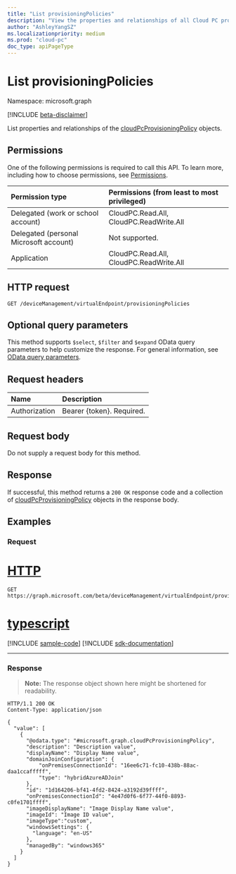 ```yaml
---
title: "List provisioningPolicies"
description: "View the properties and relationships of all Cloud PC provisioning policies."
author: "AshleyYangSZ"
ms.localizationpriority: medium
ms.prod: "cloud-pc"
doc_type: apiPageType
---
```


# List provisioningPolicies

Namespace: microsoft.graph

[!INCLUDE [beta-disclaimer](../../includes/beta-disclaimer.md)]

List properties and relationships of the [cloudPcProvisioningPolicy](../resources/cloudpcprovisioningpolicy.md) objects.

## Permissions

One of the following permissions is required to call this API. To learn more, including how to choose permissions, see [Permissions](/graph/permissions-reference).

|Permission type|Permissions (from least to most privileged)|
|:---|:---|
|Delegated (work or school account)|CloudPC.Read.All, CloudPC.ReadWrite.All|
|Delegated (personal Microsoft account)|Not supported.|
|Application|CloudPC.Read.All, CloudPC.ReadWrite.All|

## HTTP request

<!-- {
  "blockType": "ignored"
}
-->

``` http
GET /deviceManagement/virtualEndpoint/provisioningPolicies
```

## Optional query parameters

This method supports `$select`, `$filter` and `$expand` OData query parameters to help customize the response. For general information, see [OData query parameters](/graph/query-parameters).

## Request headers

| Name          | Description               |
| :------------ | :------------------------ |
| Authorization | Bearer {token}. Required. |

## Request body

Do not supply a request body for this method.

## Response

If successful, this method returns a `200 OK` response code and a collection of [cloudPcProvisioningPolicy](../resources/cloudpcprovisioningpolicy.md) objects in the response body.

## Examples

### Request


# [HTTP](#tab/http)
<!-- {
  "blockType": "request",
  "name": "list_cloudpcprovisioningpolicies"
}
-->

``` http
GET https://graph.microsoft.com/beta/deviceManagement/virtualEndpoint/provisioningPolicies
```

# [typescript](#tab/typescript)
[!INCLUDE [sample-code](../includes/snippets/typescript/list-cloudpcprovisioningpolicies-typescript-snippets.md)]
[!INCLUDE [sdk-documentation](../includes/snippets/snippets-sdk-documentation-link.md)]

---


### Response

>**Note:** The response object shown here might be shortened for readability.
<!-- {
  "blockType": "response",
  "truncated": true,
  "@odata.type": "microsoft.graph.cloudPcProvisioningPolicy",
  "isCollection": true
}
-->

``` http
HTTP/1.1 200 OK
Content-Type: application/json

{
  "value": [
    {
      "@odata.type": "#microsoft.graph.cloudPcProvisioningPolicy",
      "description": "Description value",
      "displayName": "Display Name value",
      "domainJoinConfiguration": {
          "onPremisesConnectionId": "16ee6c71-fc10-438b-88ac-daa1ccafffff",
          "type": "hybridAzureADJoin"
      },
      "id": "1d164206-bf41-4fd2-8424-a3192d39ffff",
      "onPremisesConnectionId": "4e47d0f6-6f77-44f0-8893-c0fe1701ffff",
      "imageDisplayName": "Image Display Name value",
      "imageId": "Image ID value",
      "imageType":"custom",
      "windowsSettings": {
        "language": "en-US"
      },
      "managedBy": "windows365"
    }
  ]
}
```
